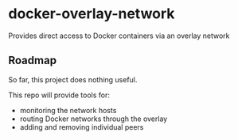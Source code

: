 # docker-overlay-network
Provides direct access to Docker containers via an overlay network

## Roadmap

So far, this project does nothing useful.

This repo will provide tools for:
* monitoring the network hosts
* routing Docker networks through the overlay
* adding and removing individual peers
